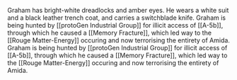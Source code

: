 Graham has bright-white dreadlocks and amber eyes. He wears a white suit and a black leather trench coat, and carries a switchblade knife. 
Graham is being hunted by [[protoGen Industrial Group]] for illicit access of [[A-5b]], through which he caused a [[Memory Fracture]], which led way to the [[Rouge Matter-Energy]] occuring and now terrorising the entirety of Amida. 
Graham is being hunted by [[protoGen Industrial Group]] for illicit access of [[A-5b]], through which he caused a [[Memory Fracture]], which led way to the [[Rouge Matter-Energy]] occuring and now terrorising the entirety of Amida. 